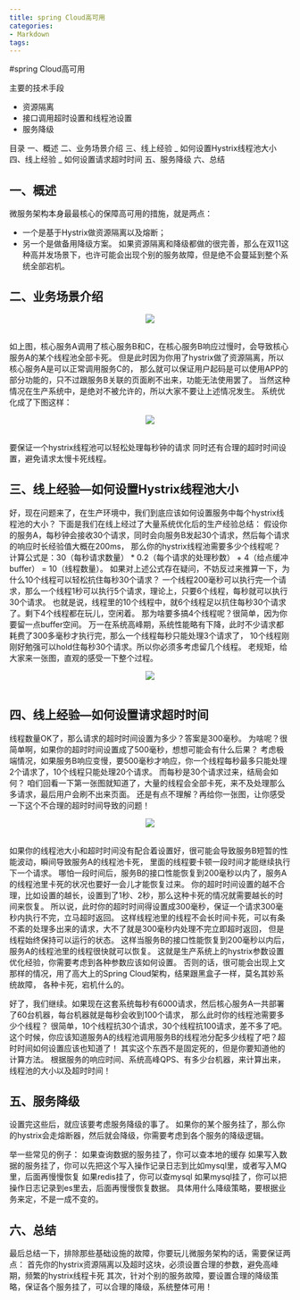 ```yaml
---
title: spring Cloud高可用
categories: 
- Markdown
tags:
---
```


#spring Cloud高可用

主要的技术手段
- 资源隔离
- 接口调用超时设置和线程池设置
- 服务降级



目录
一、概述
二、业务场景介绍
三、线上经验 _ 如何设置Hystrix线程池大小
四、线上经验 _ 如何设置请求超时时间
五、服务降级
六、总结



## 一、概述

微服务架构本身最最核心的保障高可用的措施，就是两点：
- 一个是基于Hystrix做资源隔离以及熔断；
- 另一个是做备用降级方案。
如果资源隔离和降级都做的很完善，那么在双11这种高并发场景下，也许可能会出现个别的服务故障，但是绝不会蔓延到整个系统全部宕机。

## 二、业务场景介绍

<div align="center"> <img src="/images/spring Cloud高可用1.png"/> </div><br>

如上图，核心服务A调用了核心服务B和C，在核心服务B响应过慢时，会导致核心服务A的某个线程池全部卡死。
但是此时因为你用了hystrix做了资源隔离，所以核心服务A是可以正常调用服务C的，
那么就可以保证用户起码是可以使用APP的部分功能的，只不过跟服务B关联的页面刷不出来，功能无法使用罢了。
当然这种情况在生产系统中，是绝对不被允许的，所以大家不要让上述情况发生。
系统优化成了下图这样：
<div align="center"> <img src="/images/spring Cloud高可用2.png"/> </div><br>

要保证一个hystrix线程池可以轻松处理每秒钟的请求
同时还有合理的超时时间设置，避免请求太慢卡死线程。


## 三、线上经验—如何设置Hystrix线程池大小

好，现在问题来了，在生产环境中，我们到底应该如何设置服务中每个hystrix线程池的大小？
下面是我们在线上经过了大量系统优化后的生产经验总结：
假设你的服务A，每秒钟会接收30个请求，同时会向服务B发起30个请求，然后每个请求的响应时长经验值大概在200ms，
那么你的hystrix线程池需要多少个线程呢？
计算公式是：30（每秒请求数量） * 0.2（每个请求的处理秒数） + 4（给点缓冲buffer） = 10（线程数量）。
如果对上述公式存在疑问，不妨反过来推算一下，为什么10个线程可以轻松抗住每秒30个请求？
一个线程200毫秒可以执行完一个请求，那么一个线程1秒可以执行5个请求，理论上，只要6个线程，每秒就可以执行30个请求。
也就是说，线程里的10个线程中，就6个线程足以抗住每秒30个请求了。剩下4个线程都在玩儿，空闲着。
那为啥要多搞4个线程呢？很简单，因为你要留一点buffer空间。
万一在系统高峰期，系统性能略有下降，此时不少请求都耗费了300多毫秒才执行完，那么一个线程每秒只能处理3个请求了，
10个线程刚刚好勉强可以hold住每秒30个请求。所以你必须多考虑留几个线程。
老规矩，给大家来一张图，直观的感受一下整个过程。
<div align="center"> <img src="/images/spring Cloud高可用3.png"/> </div><br>


## 四、线上经验—如何设置请求超时时间

线程数量OK了，那么请求的超时时间设置为多少？答案是300毫秒。
为啥呢？很简单啊，如果你的超时时间设置成了500毫秒，想想可能会有什么后果？
考虑极端情况，如果服务B响应变慢，要500毫秒才响应，你一个线程每秒最多只能处理2个请求了，10个线程只能处理20个请求。
而每秒是30个请求过来，结局会如何？
咱们回看一下第一张图就知道了，大量的线程会全部卡死，来不及处理那么多请求，最后用户会刷不出来页面。
还是有点不理解？再给你一张图，让你感受一下这个不合理的超时时间导致的问题！
<div align="center"> <img src="/images/spring Cloud高可用4.png"/> </div><br>

如果你的线程池大小和超时时间没有配合着设置好，很可能会导致服务B短暂的性能波动，瞬间导致服务A的线程池卡死，
里面的线程要卡顿一段时间才能继续执行下一个请求。
哪怕一段时间后，服务B的接口性能恢复到200毫秒以内了，服务A的线程池里卡死的状况也要好一会儿才能恢复过来。
你的超时时间设置的越不合理，比如设置的越长，设置到了1秒、2秒，那么这种卡死的情况就需要越长的时间来恢复。
所以说，此时你的超时时间得设置成300毫秒，保证一个请求300毫秒内执行不完，立马超时返回。
这样线程池里的线程不会长时间卡死，可以有条不紊的处理多出来的请求，大不了就是300毫秒内处理不完立即超时返回，
但是线程始终保持可以运行的状态。
这样当服务B的接口性能恢复到200毫秒以内后，服务A的线程池里的线程很快就可以恢复。
这就是生产系统上的hystrix参数设置优化经验，你需要考虑到各种参数应该如何设置。
否则的话，很可能会出现上文那样的情况，用了高大上的Spring Cloud架构，结果跟黑盒子一样，莫名其妙系统故障，
各种卡死，宕机什么的。

好了，我们继续。如果现在这套系统每秒有6000请求，然后核心服务A一共部署了60台机器，每台机器就是每秒会收到100个请求，
那么此时你的线程池需要多少个线程？
很简单，10个线程抗30个请求，30个线程抗100请求，差不多了吧。
这个时候，你应该知道服务A的线程池调用服务B的线程池分配多少线程了吧？超时时间如何设置应该也知道了！
其实这个东西不是固定死的，但是你要知道他的计算方法。
根据服务的响应时间、系统高峰QPS、有多少台机器，来计算出来，线程池的大小以及超时时间！


## 五、服务降级

设置完这些后，就应该要考虑服务降级的事了。
如果你的某个服务挂了，那么你的hystrix会走熔断器，然后就会降级，你需要考虑到各个服务的降级逻辑。

举一些常见的例子：
如果查询数据的服务挂了，你可以查本地的缓存
如果写入数据的服务挂了，你可以先把这个写入操作记录日志到比如mysql里，或者写入MQ里，后面再慢慢恢复
如果redis挂了，你可以查mysql
如果mysql挂了，你可以把操作日志记录到es里去，后面再慢慢恢复数据。
具体用什么降级策略，要根据业务来定，不是一成不变的。

## 六、总结

最后总结一下，排除那些基础设施的故障，你要玩儿微服务架构的话，需要保证两点：
首先你的hystrix资源隔离以及超时这块，必须设置合理的参数，避免高峰期，频繁的hystrix线程卡死
其次，针对个别的服务故障，要设置合理的降级策略，保证各个服务挂了，可以合理的降级，系统整体可用！